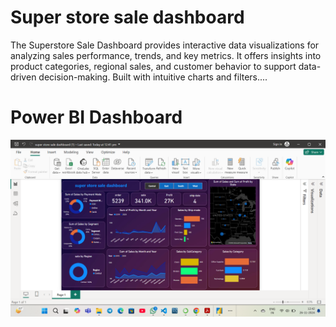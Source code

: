 # Super store sale dashboard
The Superstore Sale Dashboard provides interactive data visualizations for analyzing sales performance, trends, and key metrics. It offers insights into product categories, regional sales, and customer behavior to support data-driven decision-making. Built with intuitive charts and filters....

# Power BI Dashboard

<img src="power-bi.png" >
